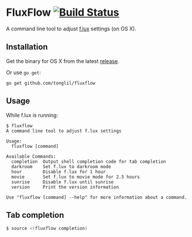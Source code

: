 # FluxFlow [![Build Status](https://travis-ci.org/tonglil/fluxflow.svg?branch=master)](https://travis-ci.org/tonglil/fluxflow)

A command line tool to adjust [f.lux](https://justgetflux.com/) settings (on OS X).

## Installation

Get the binary for OS X from the latest [release].

Or use `go get`:

```
go get github.com/tonglil/fluxflow
```

[release]: https://github.com/tonglil/fluxflow/releases

## Usage

While f.lux is running:

```
$ fluxflow
A command line tool to adjust f.lux settings

Usage:
  fluxflow [command]

Available Commands:
  completion  Output shell completion code for tab completion
  darkroom    Set f.lux to darkroom mode
  hour        Disable f.lux for 1 hour
  movie       Set f.lux to movie mode for 2.5 hours
  sunrise     Disable f.lux until sunrise
  version     Print the version information

Use "fluxflow [command] --help" for more information about a command.
```

## Tab completion

```bash
$ source <(fluxflow completion)
```
